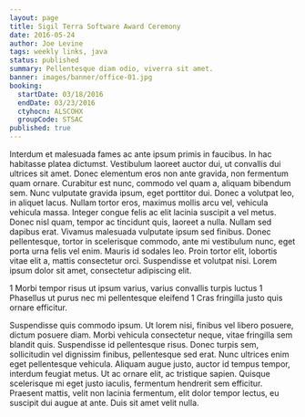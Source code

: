 ```yaml
---
layout: page
title: Sigil Terra Software Award Ceremony
date: 2016-05-24
author: Joe Levine
tags: weekly links, java
status: published
summary: Pellentesque diam odio, viverra sit amet.
banner: images/banner/office-01.jpg
booking:
  startDate: 03/18/2016
  endDate: 03/23/2016
  ctyhocn: ALSCOHX
  groupCode: STSAC
published: true
---
```

Interdum et malesuada fames ac ante ipsum primis in faucibus. In hac habitasse platea dictumst. Vestibulum laoreet auctor dui, ut convallis dui ultrices sit amet. Donec elementum eros non ante gravida, non fermentum quam ornare. Curabitur est nunc, commodo vel quam a, aliquam bibendum sem. Nunc vulputate gravida ipsum, eget porttitor dui. Donec a volutpat leo, in aliquet lacus.
Nullam tortor eros, maximus mollis arcu vel, vehicula vehicula massa. Integer congue felis ac elit lacinia suscipit a vel metus. Donec nisl quam, tempor ac tincidunt quis, laoreet a nulla. Nullam sed dapibus erat. Vivamus malesuada vulputate ipsum sed finibus. Donec pellentesque, tortor in scelerisque commodo, ante mi vestibulum nunc, eget porta urna felis vel enim. Mauris id sodales leo. Proin tortor elit, lobortis vitae elit a, mattis consectetur orci. Suspendisse et volutpat nisi. Lorem ipsum dolor sit amet, consectetur adipiscing elit.

1 Morbi tempor risus ut ipsum varius, varius convallis turpis luctus
1 Phasellus ut purus nec mi pellentesque eleifend
1 Cras fringilla justo quis ornare efficitur.

Suspendisse quis commodo ipsum. Ut lorem nisi, finibus vel libero posuere, dictum posuere diam. Morbi vehicula consectetur neque, vitae fringilla sem blandit quis. Suspendisse id pellentesque risus. Donec turpis sem, sollicitudin vel dignissim finibus, pellentesque sed erat. Nunc ultrices enim eget pellentesque vehicula. Aliquam augue justo, auctor id tempus tempor, interdum feugiat metus. Ut ac ornare elit, ac tristique sapien. Quisque scelerisque mi eget justo iaculis, fermentum hendrerit sem efficitur. Praesent mattis, velit non lacinia fermentum, elit dolor tempor lectus, eu suscipit dui augue at ante. Duis sit amet velit nulla.
